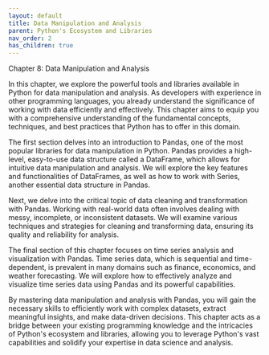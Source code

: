 ```yaml
---
layout: default
title: Data Manipulation and Analysis
parent: Python's Ecosystem and Libraries
nav_order: 2
has_children: true
---
```

Chapter 8: Data Manipulation and Analysis

In this chapter, we explore the powerful tools and libraries available in Python for data manipulation and analysis. As developers with experience in other programming languages, you already understand the significance of working with data efficiently and effectively. This chapter aims to equip you with a comprehensive understanding of the fundamental concepts, techniques, and best practices that Python has to offer in this domain.

The first section delves into an introduction to Pandas, one of the most popular libraries for data manipulation in Python. Pandas provides a high-level, easy-to-use data structure called a DataFrame, which allows for intuitive data manipulation and analysis. We will explore the key features and functionalities of DataFrames, as well as how to work with Series, another essential data structure in Pandas.

Next, we delve into the critical topic of data cleaning and transformation with Pandas. Working with real-world data often involves dealing with messy, incomplete, or inconsistent datasets. We will examine various techniques and strategies for cleaning and transforming data, ensuring its quality and reliability for analysis.

The final section of this chapter focuses on time series analysis and visualization with Pandas. Time series data, which is sequential and time-dependent, is prevalent in many domains such as finance, economics, and weather forecasting. We will explore how to effectively analyze and visualize time series data using Pandas and its powerful capabilities.

By mastering data manipulation and analysis with Pandas, you will gain the necessary skills to efficiently work with complex datasets, extract meaningful insights, and make data-driven decisions. This chapter acts as a bridge between your existing programming knowledge and the intricacies of Python's ecosystem and libraries, allowing you to leverage Python's vast capabilities and solidify your expertise in data science and analysis.